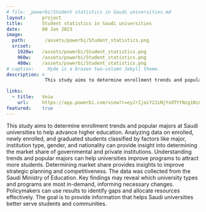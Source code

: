 ```yaml
---
# file: _powerbi/Student statistics in Saudi universities.md
layout:      project
title:       Student statistics in Saudi universities
date:        08 Jan 2023
image:
  path:       /assets/powerbi/Student_statistics.png
  srcset:
    1920w:   /assets/powerbi/Student_statistics.png
    960w:    /assets/powerbi/Student_statistics.png
    480w:    /assets/powerbi/Student_statistics.png
# caption:     Hyde is a brazen two-column Jekyll theme.
description: >
              This study aims to determine enrollment trends and popular majors at Saudi universities to help advance higher education. 

links:
  - title:   Veiw
    url:     https://app.powerbi.com/view?r=eyJrIjoiY2JiNjYxOTYtNzg1Ni00MmQ4LTk1MmQtMWRhMDhkOTMyMTE0IiwidCI6IjZiY2E4MzUxLTAxZDMtNDI1Mi04NWVhLWJkYThmOGQyMzViZCIsImMiOjl9
featured:    true
---
```

This study aims to determine enrollment trends and popular majors at Saudi universities to help advance higher education. Analyzing data on enrolled, newly enrolled, and graduated students classified by factors like major, institution type, gender, and nationality can provide insight into determining the market share of governmental and private institutions. Understanding trends and popular majors can help universities improve programs to attract more students. Determining market share provides insights to improve strategic planning and competitiveness. The data was collected from the Saudi Ministry of Education. Key findings may reveal which university types and programs are most in-demand, informing necessary changes. Policymakers can use results to identify gaps and allocate resources effectively. The goal is to provide information that helps Saudi universities better serve students and communities.

